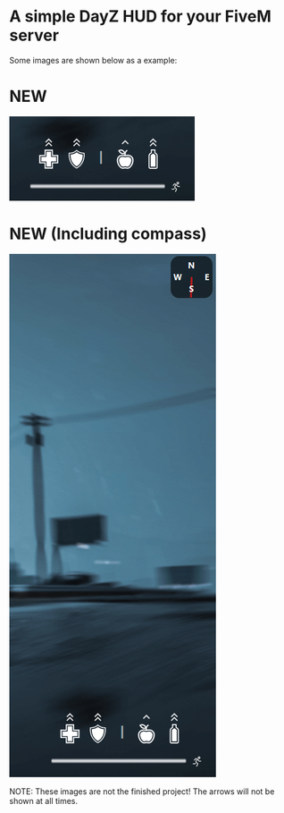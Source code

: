 # A simple DayZ HUD for your FiveM server

Some images are shown below as a example:

# NEW 
![alt text](image-1.png)

# NEW (Including compass)
![alt text](image-2.png)

NOTE: These images are not the finished project! The arrows will not be shown at all times.
